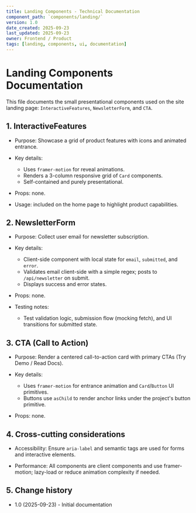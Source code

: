 ```yaml
---
title: Landing Components - Technical Documentation
component_path: `components/landing/` 
version: 1.0
date_created: 2025-09-23
last_updated: 2025-09-23
owner: Frontend / Product
tags: [landing, components, ui, documentation]
---
```


# Landing Components Documentation

This file documents the small presentational components used on the site landing page: `InteractiveFeatures`, `NewsletterForm`, and `CTA`.

## 1. InteractiveFeatures

- Purpose: Showcase a grid of product features with icons and animated entrance.

- Key details:
  - Uses `framer-motion` for reveal animations.
  - Renders a 3-column responsive grid of `Card` components.
  - Self-contained and purely presentational.

- Props: none.

- Usage: included on the home page to highlight product capabilities.

## 2. NewsletterForm

- Purpose: Collect user email for newsletter subscription.

- Key details:
  - Client-side component with local state for `email`, `submitted`, and `error`.
  - Validates email client-side with a simple regex; posts to `/api/newsletter` on submit.
  - Displays success and error states.

- Props: none.

- Testing notes:
  - Test validation logic, submission flow (mocking fetch), and UI transitions for submitted state.

## 3. CTA (Call to Action)

- Purpose: Render a centered call-to-action card with primary CTAs (Try Demo / Read Docs).

- Key details:
  - Uses `framer-motion` for entrance animation and `Card`/`Button` UI primitives.
  - Buttons use `asChild` to render anchor links under the project's button primitive.

- Props: none.

## 4. Cross-cutting considerations

- Accessibility: Ensure `aria-label` and semantic tags are used for forms and interactive elements.

- Performance: All components are client components and use framer-motion; lazy-load or reduce animation complexity if needed.

## 5. Change history

- 1.0 (2025-09-23) - Initial documentation

